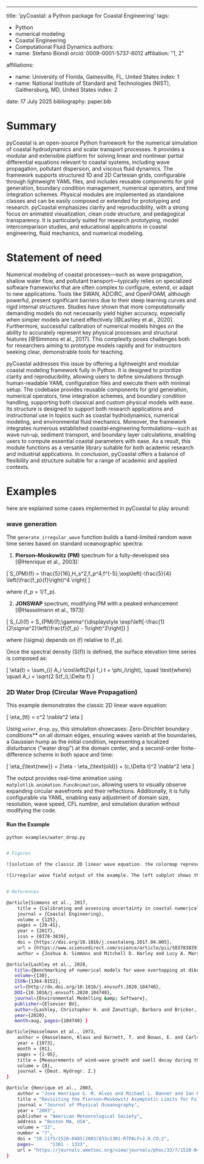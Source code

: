 ---
title: 'pyCoastal: a Python package for Coastal Engineering'
tags:
  - Python
  - numerical modeling
  - Coastal Engineering
  - Computational Fluid Dynamics
authors:
  - name: Stefano Biondi
    orcid: 0009-0001-5737-6012
    affiliation: "1, 2" 

affiliations:
 - name: University of Florida, Gainesville, FL, United States
   index: 1
 - name: National Institute of Standard and Technologies (NIST), Gaithersburg, MD, United States
   index: 2

date: 17 July 2025
bibliography: paper.bib

# Summary

pyCoastal is an open-source Python framework for the numerical simulation of coastal hydrodynamics and scalar transport processes. It provides a modular and extensible platform for solving linear and nonlinear partial differential equations relevant to coastal systems, including wave propagation, pollutant dispersion, and viscous fluid dynamics. The framework supports structured 1D and 2D Cartesian grids, configurable through lightweight YAML files, and includes reusable components for grid generation, boundary condition management, numerical operators, and time integration schemes. Physical modules are implemented as standalone classes and can be easily composed or extended for prototyping and research. pyCoastal emphasizes clarity and reproducibility, with a strong focus on animated visualization, clean code structure, and pedagogical transparency. It is particularly suited for research prototyping, model intercomparison studies, and educational applications in coastal engineering, fluid mechanics, and numerical modeling.

# Statement of need

Numerical modeling of coastal processes—such as wave propagation, shallow water flow, and pollutant transport—typically relies on specialized software frameworks that are often complex to configure, extend, or adapt to new applications. Tools like SWAN, ADCIRC, and OpenFOAM, although powerful, present significant barriers due to their steep learning curves and rigid internal structures. Studies have shown that more computationally demanding models do not necessarily yield higher accuracy, especially when simpler models are tuned effectively [@Lashley et al., 2020]. Furthermore, successful calibration of numerical models hinges on the ability to accurately represent key physical processes and structural features [@Simmons et al., 2017]. This complexity poses challenges both for researchers aiming to prototype models rapidly and for instructors seeking clear, demonstrable tools for teaching.

pyCoastal addresses this issue by offering a lightweight and modular coastal modeling framework fully in Python. It is designed to prioritize clarity and reproducibility, allowing users to define simulations through human-readable YAML configuration files and execute them with minimal setup. The codebase provides reusable components for grid generation, numerical operators, time integration schemes, and boundary condition handling, supporting both classical and custom physical models with ease. Its structure is designed to support both research applications and instructional use in topics such as coastal hydrodynamics, numerical modeling, and environmental fluid mechanics. Moreover, the framework integrates numerous established coastal‑engineering formulations—such as wave run‑up, sediment transport, and boundary layer calculations, enabling users to compute essential coastal parameters with ease. As a result, this module functions as a versatile library suitable for both academic research and industrial applications. In conclusion, pyCoastal offers a balance of flexibility and structure suitable for a range of academic and applied contexts.

# Examples

here are explained some cases implemented in pyCoastal to play around:

### wave generation

The `generate_irregular_wave` function builds a band-limited random wave time series based on standard oceanographic spectra:

1. **Pierson–Moskowitz (PM)** spectrum for a fully-developed sea [@Henrique et al., 2003]:

\[
S_{PM}(f) = \frac{5}{16}\,H_s^2\,f_p^4\,f^{-5}\,\exp\left[-\frac{5}{4} \left(\frac{f_p}{f}\right)^4 \right]
\]

where \(f_p = 1/T_p\).

2. **JONSWAP** spectrum, modifying PM with a peaked enhancement [@Hasselmann et al., 1973]:

\[
S_{J}(f) = S_{PM}(f)\;\gamma^{\displaystyle \exp\!\left[-\frac{1}{2\sigma^2}\left(\frac{f}{f_p} - 1\right)^2\right]}
\]

where \(\sigma\) depends on \(f\) relative to \(f_p\).

Once the spectral density \(S(f)\) is defined, the surface elevation time series is composed as:

\[
\eta(t) = \sum_{i} A_i \cos\left(2\pi f_i t + \phi_i\right), \quad \text{where} \quad A_i = \sqrt{2 S(f_i)\,\Delta f}
\]


### 2D Water Drop (Circular Wave Propagation)

This example demonstrates the classic 2D linear wave equation:

\[
\eta_{tt} = c^2 \nabla^2 \eta
\]

Using `water_drop.py`, this simulation showcases:
Zero-Dirichlet boundary conditions** on all domain edges, ensuring waves vanish at the boundaries, a Gaussian hump as the initial condition, representing a localized disturbance ("water drop") at the domain center, and a second-order finite-difference scheme in both space and time:
  
  \[
  \eta_{\text{new}} = 2\eta - \eta_{\text{old}} + (c\,\Delta t)^2 \nabla^2 \eta
  \]
  
The output provides real-time animation using `matplotlib.animation.FuncAnimation`, allowing users to visually observe expanding circular wavefronts and their reflections. Additionally, it is fully configurable via YAML, enabling easy adjustment of domain size, resolution, wave speed, CFL number, and simulation duration without modifying the code.

#### Run the Example

```bash
python examples/water_drop.py


# Figures

![solution of the classic 2D linear wave equation. the colormap represents the surface elevation.](media/water_drop_central_plot.png)

![irregular wave field output of the example. The left subplot shows the upper view of the wave field (incoming from the south boundary) the side boundaries are set as free slip conditions, why the northern boundary has a wave absorption condition. The subplot on the right shows the observation points plot in time of the surface elevation](media/wave2D_irregular_final.png)


# References

@article{Simmons et al., 2017,
    title = {Calibrating and assessing uncertainty in coastal numerical models},
    journal = {Coastal Engineering},
    volume = {125},
    pages = {28-41},
    year = {2017},
    issn = {0378-3839},
    doi = {https://doi.org/10.1016/j.coastaleng.2017.04.005},
    url = {https://www.sciencedirect.com/science/article/pii/S0378383916303234},
    author = {Joshua A. Simmons and Mitchell D. Harley and Lucy A. Marshall and Ian L. Turner and Kristen D. Splinter and Ronald J. Cox}

@article{Lashley et al., 2020,
   title={Benchmarking of numerical models for wave overtopping at dikes with shallow mildly sloping foreshores: Accuracy versus speed},
   volume={130},
   ISSN={1364-8152},
   url={http://dx.doi.org/10.1016/j.envsoft.2020.104740},
   DOI={10.1016/j.envsoft.2020.104740},
   journal={Environmental Modelling &amp; Software},
   publisher={Elsevier BV},
   author={Lashley, Christopher H. and Zanuttigh, Barbara and Bricker, Jeremy D. and van der Meer, Jentsje and Altomare, Corrado and Suzuki, Tomohiro and Roeber, Volker and Oosterlo, Patrick},
   year={2020},
   month=aug, pages={104740} }

@article{Hasselmann et al., 1973,
    author = {Hasselmann, Klaus and Barnett, T. and Bouws, E. and Carlson, H. and Cartwright, D. and Enke, K and Ewing, J and Gienapp, H and Hasselmann, D. and     Kruseman, P. and Meerburg, A and Muller, Peter and Olbers, Dirk and Richter, K and Sell, W. and Walden, H.},
    year = {1973},
    month = {01},
    pages = {1-95},
    title = {Measurements of wind-wave growth and swell decay during the Joint North Sea Wave Project (JONSWAP)},
    volume = {8},
    journal = {Deut. Hydrogr. Z.}
}

@article {Henrique et al., 2003,
    author = "Jose Henrique G. M. Alves and Michael L. Banner and Ian R. Young",
    title = "Revisiting the Pierson–Moskowitz Asymptotic Limits for Fully Developed Wind Waves",
    journal = "Journal of Physical Oceanography",
    year = "2003",
    publisher = "American Meteorological Society",
    address = "Boston MA, USA",
    volume = "33",
    number = "7",
    doi = "10.1175/1520-0485(2003)033<1301:RTPALF>2.0.CO;2",
    pages=      "1301 - 1323",
    url = "https://journals.ametsoc.org/view/journals/phoc/33/7/1520-0485_2003_033_1301_rtpalf_2.0.co_2.xml"
}
